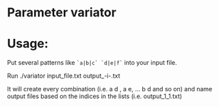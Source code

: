 # Parameter variator
# Usage:
Put several patterns like `` `a|b|c` `d|e|f` `` into your input file.

Run ./variator input_file.txt output_-i-.txt

It will create every combination (i.e. a d , a e, ... b d and so on) and name output files based on the indices in the lists (i.e. output_1_1.txt)